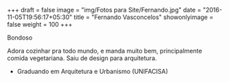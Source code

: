 +++
draft = false
image = "img/Fotos para Site/Fernando.jpg"
date = "2016-11-05T19:56:17+05:30"
title = "Fernando Vasconcelos"
showonlyimage = false
weight = 100
+++

<!--more-->
Bondoso

Adora cozinhar pra todo mundo, e manda muito bem, principalmente comida vegetariana. Saiu de design para arquitetura.

* Graduando em Arquitetura e Urbanismo (UNIFACISA)
